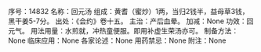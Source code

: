 序号：14832
名称：回元汤
组成：黄耆（蜜炒）1两，当归2钱半，益母草3钱，黑干姜5-7分。
出处：《会约》卷十五。
主治：产后血晕。
加减：None
功效：回元气。
用法用量：水煎就，冲热童便服。即用补虚生荣汤亦可。
制备方法：None
临床应用：None
各家论述：None
用药禁忌：None
附注：None
